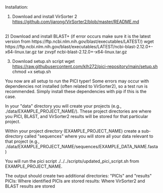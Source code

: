 Installation:

1) Download and install VirSorter 2 <br>
https://github.com/jiarong/VirSorter2/blob/master/README.md <br>
<br>
2) Download and install BLAST+ (if error occurs make sure it is the latest version from https://ftp.ncbi.nlm.nih.gov/blast/executables/LATEST/)
wget https://ftp.ncbi.nlm.nih.gov/blast/executables/LATEST/ncbi-blast-2.12.0+-x64-linux.tar.gz 
tar zxvpf ncbi-blast-2.12.0+-x64-linux.tar.gz

3) Download setup.sh script
wget https://raw.githubusercontent.com/klh272/pici-repository/main/setup.sh
chmod +x setup.sh




You now are all setup to run the PICI typer! Some errors may occur with dependencies not installed (often related to VirSorter2), so a test run is recommended. Simply install these dependencies with pip if this is the case.

In your "data" directory you will create your projects (e.g., ./data/EXAMPLE_PROJECT_NAME/).
These project directories are where you PICI, BLAST, and VirSorter2 results will be stored for that particular project.

Within your project directory (EXAMPLE_PROJECT_NAME) create a sub-directory called "sequences" where you will store all your data relevant to that project (e.g., ./data/EXAMPLE_PROJECT_NAME/sequences/EXAMPLE_DATA_NAME.fasta)

You will run the pici script ./../../scripts/updated_pici_script.sh from EXAMPLE_PROJECT_NAME.

The output should create two additional directories: "PICIs" and "results"
PICIs: Where identified PICIs are stored
results: Where VirSorter2 and BLAST results are stored



